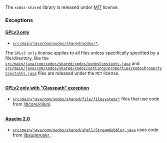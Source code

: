 The `xodos-shared` library is released under [MIT](https://opensource.org/licenses/MIT) license.

### Exceptions

#### [GPLv3 only](https://www.gnu.org/licenses/gpl-3.0.html)

- [`src/main/java/com/xodos/shared/xodos/*`](src/main/java/com/xodos/shared/xodos).

The `GPLv3 only` license applies to all files unless specifically specified by a file/directory, like the [`src/main/java/com/xodos/shared/xodos/xodosConstants.java`](src/main/java/com/xodos/shared/xodos/xodosConstants.java) and [`src/main/java/com/xodos/shared/xodos/settings/properties/xodosPropertyConstants.java`](src/main/java/com/xodos/shared/xodos/settings/properties/xodosPropertyConstants.java) files are released under the `MIT` license.
##


#### [GPLv2 only with "Classpath" exception](https://openjdk.java.net/legal/gplv2+ce.html)

- [`src/main/java/com/xodos/shared/file/filesystem/*`](src/main/java/com/xodos/shared/file/filesystem) files that use code from [libcore/ojluni](https://cs.android.com/android/platform/superproject/+/android-11.0.0_r3:libcore/ojluni/).
##


#### [Apache 2.0](https://www.apache.org/licenses/LICENSE-2.0)

- [`src/main/java/com/xodos/shared/shell/StreamGobbler.java`](src/main/java/com/xodos/shared/shell/StreamGobbler.java) uses code from [libsuperuser ](https://github.com/Chainfire/libsuperuser).
##

